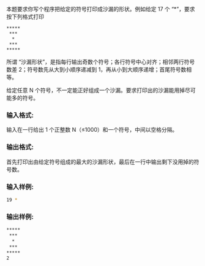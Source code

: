 本题要求你写个程序把给定的符号打印成沙漏的形状。例如给定 17 个 “*”，要求按下列格式打印

```
*****
 ***
  *
 ***
*****
```

所谓 “沙漏形状”，是指每行输出奇数个符号；各行符号中心对齐；相邻两行符号数差 2；符号数先从大到小顺序递减到 1，再从小到大顺序递增；首尾符号数相等。

给定任意 N 个符号，不一定能正好组成一个沙漏。要求打印出的沙漏能用掉尽可能多的符号。

### 输入格式:

输入在一行给出 1 个正整数 N（≤1000）和一个符号，中间以空格分隔。

### 输出格式:

首先打印出由给定符号组成的最大的沙漏形状，最后在一行中输出剩下没用掉的符号数。

### 输入样例:

```bash
19 *
```

### 输出样例:

```bash
*****
 ***
  *
 ***
*****
2
```